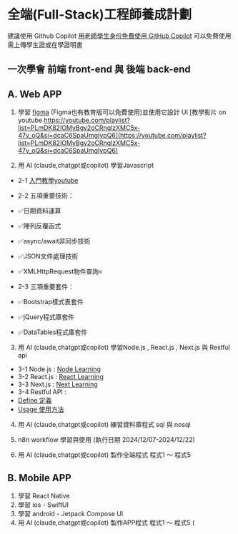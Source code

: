 
# 全端(Full-Stack)工程師養成計劃
建議使用 Github Copilot 
[用老師學生身份免費使用 GitHub Copilot](https://github.com/education/students) 可以免費使用需上傳學生證或在學證明書

## 一次學會 前端 front-end 與 後端 back-end

## A. Web APP

1. 學習 [figma](https://www/figma.com) (Figma也有教育版可以免費使用)並使用它設計 UI
   [教學影片 on youtube https://youtube.com/playlist?list=PLmDK82IOMyBgy2oCRnqlzXMC5x-47y_oQ&si=dcaC6SpaUmgIypQ6](https://youtube.com/playlist?list=PLmDK82IOMyBgy2oCRnqlzXMC5x-47y_oQ&si=dcaC6SpaUmgIypQ6)

2. 用 AI (claude,chatgpt或copilot) 學習Javascript  
+ 2-1 [入門教學youtube](https://youtu.be/0FLkwZ-PH2I?si=ZrUhfvpNxE-oj8Wp) 
   
+ 2-2 五項重要技術：
+ ✅日期資料運算
+ ✅陣列反覆函式
+ ✅async/await非同步技術
+ ✅JSON文件處理技術
+ ✅XMLHttpRequest物件查詢<

+ 2-3 三項重要套件：
+ ✅Bootstrap樣式表套件
+ ✅jQuery程式庫套件
+ ✅DataTables程式庫套件

3. 用 AI (claude,chatgpt或copilot) 學習Node.js , React.js , Next.js 與 Restful api 

+ 3-1 Node.js : [Node Learning](https://nodejs.org/en/learn/getting-started/introduction-to-nodejs)
+ 3-2 React.js : [React Learning](https://react.dev/learn)
+ 3-3 Next.js : [Next Learning](https://nextjs.org/learn)
+ 3-4 Restful API :
+ [Define 定義](https://aws.amazon.com/tw/what-is/restful-api/)
+ [Usage 使用方法](https://learn.microsoft.com/zh-tw/azure/architecture/best-practices/api-design#define-api-operations-in-terms-of-http-methods)

4. 用 AI (claude,chatgpt或copilot) 練習資料庫程式 sql 與 nosql  

5. n8n workflow 學習與使用 (執行日期 2024/12/07-2024/12/22)

6. 用 AI (claude,chatgpt或copilot) 製作全端程式 程式1 ～ 程式5  
   
## B. Mobile APP
1. 學習 React Native  
2. 學習 ios - SwiftUI  
3. 學習 android - Jetpack Compose UI  
4. 用 AI (claude,chatgpt或copilot) 製作APP程式 程式1 ～ 程式5 ( 

